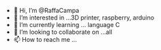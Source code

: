 - 👋 Hi, I’m @RaffaCampa
- 👀 I’m interested in ...3D printer, raspberry, arduino
- 🌱 I’m currently learning ... language C
- 💞️ I’m looking to collaborate on ...all
- 📫 How to reach me ...

<!---
RaffaCampa/RaffaCampa is a ✨ special ✨ repository because its `README.md` (this file) appears on your GitHub profile.
You can click the Preview link to take a look at your changes.
--->
